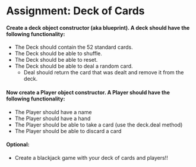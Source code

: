 # Assignment: Deck of Cards

#### Create a deck object constructor (aka blueprint). A deck should have the following functionality:
* The Deck should contain the 52 standard cards.
* The Deck should be able to shuffle.
* The Deck should be able to reset.
* The Deck should be able to deal a random card.
  * Deal should return the card that was dealt and remove it from the deck.
  
#### Now create a Player object constructor. A Player should have the following functionality:
* The Player should have a name
* The Player should have a hand
* The Player should be able to take a card (use the deck.deal method)
* The Player should be able to discard a card

#### Optional:
* Create a blackjack game with your deck of cards and players!!
